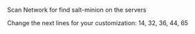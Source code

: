 Scan Network for find salt-minion on the servers

Change the next lines for your customization: 14, 32, 36, 44, 65
